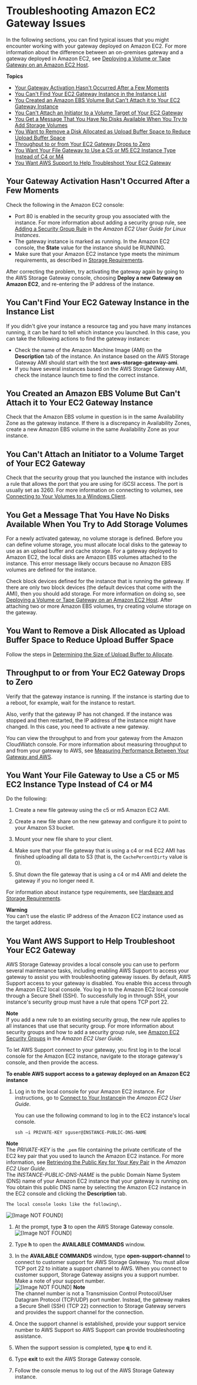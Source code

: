 # Troubleshooting Amazon EC2 Gateway Issues<a name="EC2GatewayTroubleshooting"></a>

In the following sections, you can find typical issues that you might encounter working with your gateway deployed on Amazon EC2\. For more information about the difference between an on\-premises gateway and a gateway deployed in Amazon EC2, see [Deploying a Volume or Tape Gateway on an Amazon EC2 Host](ec2-gateway-common.md)\. 

**Topics**
+ [Your Gateway Activation Hasn't Occurred After a Few Moments](#activation-issues)
+ [You Can't Find Your EC2 Gateway Instance in the Instance List](#find-instance)
+ [You Created an Amazon EBS Volume But Can't Attach it to Your EC2 Gateway Instance](#ebs-volume-issue)
+ [You Can't Attach an Initiator to a Volume Target of Your EC2 Gateway](#initiator-issue)
+ [You Get a Message That You Have No Disks Available When You Try to Add Storage Volumes](#no-disk)
+ [You Want to Remove a Disk Allocated as Upload Buffer Space to Reduce Upload Buffer Space](#uploadbuffer-issue)
+ [Throughput to or from Your EC2 Gateway Drops to Zero](#gateway-throughput-issue)
+ [You Want Your File Gateway to Use a C5 or M5 EC2 Instance Type Instead of C4 or M4](#ami-upgrade)
+ [You Want AWS Support to Help Troubleshoot Your EC2 Gateway](#EC2-EnableAWSSupportAccess)

## Your Gateway Activation Hasn't Occurred After a Few Moments<a name="activation-issues"></a>

Check the following in the Amazon EC2 console:
+ Port 80 is enabled in the security group you associated with the instance\. For more information about adding a security group rule, see [Adding a Security Group Rule](http://docs.aws.amazon.com/AWSEC2/latest/UserGuide/using-network-security.html#adding-security-group-rule) in the *Amazon EC2 User Guide for Linux Instances*\.
+ The gateway instance is marked as running\. In the Amazon EC2 console, the **State** value for the instance should be RUNNING\.
+ Make sure that your Amazon EC2 instance type meets the minimum requirements, as described in [Storage Requirements](Requirements.md#requirements-storage)\.

After correcting the problem, try activating the gateway again by going to the AWS Storage Gateway console, choosing **Deploy a new Gateway on Amazon EC2**, and re\-entering the IP address of the instance\.

## You Can't Find Your EC2 Gateway Instance in the Instance List<a name="find-instance"></a>

If you didn't give your instance a resource tag and you have many instances running, it can be hard to tell which instance you launched\. In this case, you can take the following actions to find the gateway instance:
+ Check the name of the Amazon Machine Image \(AMI\) on the **Description** tab of the instance\. An instance based on the AWS Storage Gateway AMI should start with the text **aws\-storage\-gateway\-ami**\.
+ If you have several instances based on the AWS Storage Gateway AMI, check the instance launch time to find the correct instance\. 

## You Created an Amazon EBS Volume But Can't Attach it to Your EC2 Gateway Instance<a name="ebs-volume-issue"></a>

Check that the Amazon EBS volume in question is in the same Availability Zone as the gateway instance\. If there is a discrepancy in Availability Zones, create a new Amazon EBS volume in the same Availability Zone as your instance\.

## You Can't Attach an Initiator to a Volume Target of Your EC2 Gateway<a name="initiator-issue"></a>

Check that the security group that you launched the instance with includes a rule that allows the port that you are using for iSCSI access\. The port is usually set as 3260\. For more information on connecting to volumes, see [Connecting to Your Volumes to a Windows Client](initiator-connection-common.md#ConfiguringiSCSIClient)\.

## You Get a Message That You Have No Disks Available When You Try to Add Storage Volumes<a name="no-disk"></a>

For a newly activated gateway, no volume storage is defined\. Before you can define volume storage, you must allocate local disks to the gateway to use as an upload buffer and cache storage\. For a gateway deployed to Amazon EC2, the local disks are Amazon EBS volumes attached to the instance\. This error message likely occurs because no Amazon EBS volumes are defined for the instance\. 

Check block devices defined for the instance that is running the gateway\. If there are only two block devices \(the default devices that come with the AMI\), then you should add storage\. For more information on doing so, see [Deploying a Volume or Tape Gateway on an Amazon EC2 Host](ec2-gateway-common.md)\. After attaching two or more Amazon EBS volumes, try creating volume storage on the gateway\.

## You Want to Remove a Disk Allocated as Upload Buffer Space to Reduce Upload Buffer Space<a name="uploadbuffer-issue"></a>

Follow the steps in [Determining the Size of Upload Buffer to Allocate](ManagingLocalStorage-common.md#CachedLocalDiskUploadBufferSizing-common)\.

## Throughput to or from Your EC2 Gateway Drops to Zero<a name="gateway-throughput-issue"></a>

Verify that the gateway instance is running\. If the instance is starting due to a reboot, for example, wait for the instance to restart\.

Also, verify that the gateway IP has not changed\. If the instance was stopped and then restarted, the IP address of the instance might have changed\. In this case, you need to activate a new gateway\.

You can view the throughput to and from your gateway from the Amazon CloudWatch console\. For more information about measuring throughput to and from your gateway to AWS, see [Measuring Performance Between Your Gateway and AWS](GatewayMetrics-common.md#PerfGatewayAWS-common)\.

## You Want Your File Gateway to Use a C5 or M5 EC2 Instance Type Instead of C4 or M4<a name="ami-upgrade"></a>

Do the following:

1. Create a new file gateway using the c5 or m5 Amazon EC2 AMI\.

1. Create a new file share on the new gateway and configure it to point to your Amazon S3 bucket\.

1. Mount your new file share to your client\.

1. Make sure that your file gateway that is using a c4 or m4 EC2 AMI has finished uploading all data to S3 \(that is, the `CachePercentDirty` value is 0\)\.

1. Shut down the file gateway that is using a c4 or m4 AMI and delete the gateway if you no longer need it\.

For information about instance type requirements, see [Hardware and Storage Requirements](Requirements.md#requirements-hardware-storage)\.

**Warning**  
You can't use the elastic IP address of the Amazon EC2 instance used as the target address\. 

## You Want AWS Support to Help Troubleshoot Your EC2 Gateway<a name="EC2-EnableAWSSupportAccess"></a>

AWS Storage Gateway provides a local console you can use to perform several maintenance tasks, including enabling AWS Support to access your gateway to assist you with troubleshooting gateway issues\. By default, AWS Support access to your gateway is disabled\. You enable this access through the Amazon EC2 local console\. You log in to the Amazon EC2 local console through a Secure Shell \(SSH\)\. To successfully log in through SSH, your instance's security group must have a rule that opens TCP port 22\.

**Note**  
If you add a new rule to an existing security group, the new rule applies to all instances that use that security group\. For more information about security groups and how to add a security group rule, see [Amazon EC2 Security Groups](http://docs.aws.amazon.com/AWSEC2/latest/UserGuide/using-network-security.html) in the *Amazon EC2 User Guide*\.

To let AWS Support connect to your gateway, you first log in to the local console for the Amazon EC2 instance, navigate to the storage gateway's console, and then provide the access\.

**To enable AWS support access to a gateway deployed on an Amazon EC2 instance**

1. Log in to the local console for your Amazon EC2 instance\. For instructions, go to [Connect to Your Instance](http://docs.aws.amazon.com/AWSEC2/latest/UserGuide/AccessingInstances.html)in the *Amazon EC2 User Guide*\.

   You can use the following command to log in to the EC2 instance's local console\. 

   ```
   ssh –i PRIVATE-KEY sguser@INSTANCE-PUBLIC-DNS-NAME
   ```
**Note**  
The *PRIVATE\-KEY* is the `.pem` file containing the private certificate of the EC2 key pair that you used to launch the Amazon EC2 instance\. For more information, see [Retrieving the Public Key for Your Key Pair](http://docs.aws.amazon.com/AWSEC2/latest/UserGuide/ec2-key-pairs.html#retriving-the-public-key) in the *Amazon EC2 User Guide*\.  
The *INSTANCE\-PUBLIC\-DNS\-NAME* is the public Domain Name System \(DNS\) name of your Amazon EC2 instance that your gateway is running on\. You obtain this public DNS name by selecting the Amazon EC2 instance in the EC2 console and clicking the **Description** tab\.

    The local console looks like the following\.   
![\[Image NOT FOUND\]](http://docs.aws.amazon.com/storagegateway/latest/userguide/images/EC2_LocalConsole-StartPage.png)

1. At the prompt, type **3** to open the AWS Storage Gateway console\.   
![\[Image NOT FOUND\]](http://docs.aws.amazon.com/storagegateway/latest/userguide/images/SGLocalConsole.png)

1. Type **h** to open the **AVAILABLE COMMANDS** window\.

1. In the **AVAILABLE COMMANDS** window, type **open\-support\-channel** to connect to customer support for AWS Storage Gateway\. You must allow TCP port 22 to initiate a support channel to AWS\. When you connect to customer support, Storage Gateway assigns you a support number\. Make a note of your support number\.  
![\[Image NOT FOUND\]](http://docs.aws.amazon.com/storagegateway/latest/userguide/images/EC2-assign-service-number.png)
**Note**  
The channel number is not a Transmission Control Protocol/User Datagram Protocol \(TCP/UDP\) port number\. Instead, the gateway makes a Secure Shell \(SSH\) \(TCP 22\) connection to Storage Gateway servers and provides the support channel for the connection\.

1. Once the support channel is established, provide your support service number to AWS Support so AWS Support can provide troubleshooting assistance\. 

1. When the support session is completed, type **q** to end it\.

1. Type **exit** to exit the AWS Storage Gateway console\.

1. Follow the console menus to log out of the AWS Storage Gateway instance\. 